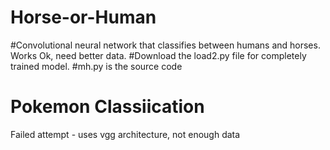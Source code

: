 # Horse-or-Human
#Convolutional neural network that classifies between humans and horses. Works Ok, need better data.
#Download the load2.py file for completely trained model.
#mh.py is the source code
# Pokemon Classiication
Failed attempt - uses vgg architecture, not enough data
